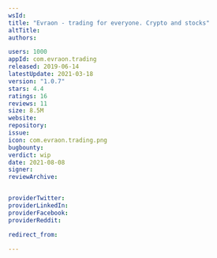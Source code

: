 ```yaml
---
wsId: 
title: "Evraon - trading for everyone. Crypto and stocks"
altTitle: 
authors:

users: 1000
appId: com.evraon.trading
released: 2019-06-14
latestUpdate: 2021-03-18
version: "1.0.7"
stars: 4.4
ratings: 16
reviews: 11
size: 8.5M
website: 
repository: 
issue: 
icon: com.evraon.trading.png
bugbounty: 
verdict: wip
date: 2021-08-08
signer: 
reviewArchive:


providerTwitter: 
providerLinkedIn: 
providerFacebook: 
providerReddit: 

redirect_from:

---
```



